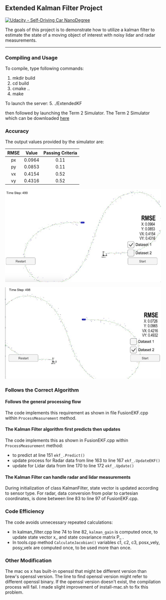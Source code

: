 ## Extended Kalman Filter Project
[![Udacity - Self-Driving Car NanoDegree](https://s3.amazonaws.com/udacity-sdc/github/shield-carnd.svg)](http://www.udacity.com/drive)

The goals of this project is to demonstrate how to utilize a kalman filter to estimate the state of a moving object of interest with noisy lidar and radar measurements. 

---

[//]: # (Image References)

[img_dataset1]: images/dataset1.jpg "Data Set 1"
[img_dataset2]: images/dataset2.jpg "Data Set 2"

### Compiling and Usage

To compile, type following commands:
1. mkdir build
2. cd build
3. cmake ..
4. make

To launch the server:
5. ./ExtendedKF

then followed by launching the Term 2 Simulator.
The Term 2 Simulator which can be downloaded [here](https://github.com/udacity/self-driving-car-sim/releases)


### Accuracy

The output values provided by the simulator are:

| RMSE | Value  | Passing Criteria |
|:----:|:------:|:------:| 
| px   | 0.0964 | 0.11 |
| py   | 0.0853 | 0.11 |
| vx   | 0.4154 | 0.52 |
| vy   | 0.4316 | 0.52 |

![Data Set 1][img_dataset1]

![Data Set 2][img_dataset2]


### Follows the Correct Algorithm

#### Follows the general processing flow

The code implements this requirement as shown in file FusionEKF.cpp within `ProcessMeasurement` method.

#### The Kalman Filter algorithm first predicts then updates

The code implements this as shown in FusionEKF.cpp within `ProcessMeasurement` method:
* to predict at line 151 `ekf_.Predict()`
* update process for Radar data from line 163 to line 167 `ekf_.UpdateEKF()`
* update for Lidar data from line 170 to line 172 `ekf_.Update()`

#### The Kalman Filter can handle radar and lidar measurements

During initialization of class KalmanFilter, state vector is updated according to sensor type. For radar, data conversion from polar to cartesian coordinates, is done between line 83 to line 97 of FusionEKF.cpp.

### Code Efficiency

The code avoids unnecessary repeated calculations:
* In kalman_filter.cpp line 74 to line 82, `kalman_gain` is computed once, to update state vector x_ and state covariance matrix P_ .
* In tools.cpp method `CalculateJacobian()` variables c1, c2, c3, posx_vely, posy_velx are computed once, to be used more than once.

### Other Modification
The mac os x has built-in openssl that might be different version than brew's openssl version. The line to find openssl version might refer to different openssl binary. If the openssl version doesn't exist, the compilation process will fail. I made slight improvement of install-mac.sh to fix this problem.


